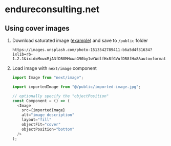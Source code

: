 # endureconsulting.net

## Using cover images

1. Download saturated image ([example](https://images.unsplash.com/photo-1513542789411-b6a5d4f31634?ixlib=rb-1.2.1&ixid=MnwxMjA3fDB8MHxwaG90by1wYWdlfHx8fGVufDB8fHx8&auto=format&fit=crop&w=1920&q=60&sat=-10)) and save to `/public` folder

   ```
   https://images.unsplash.com/photo-1513542789411-b6a5d4f31634?ixlib=rb-1.2.1&ixid=MnwxMjA3fDB8MHxwaG90by1wYWdlfHx8fGVufDB8fHx8&auto=format&fit=crop&w=1920&q=60&sat=-10
   ```

1. Load image with `next/image` component

   ```js
   import Image from "next/image";

   import importedImage from "@/public/imported-image.jpg";

   // optionally specify the "objectPosition"
   const Component = () => (
     <Image
       src={importedImage}
       alt="image description"
       layout="fill"
       objectFit="cover"
       objectPosition="bottom"
     />
   );
   ```
